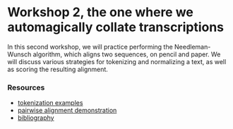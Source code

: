 # Workshop 2, the one where we automagically collate transcriptions

In this second workshop, we will practice performing the Needleman-Wunsch algorithm, which aligns two sequences, on pencil and paper. We will discuss various strategies for tokenizing and normalizing a text, as well as scoring the resulting alignment.

### Resources

* [tokenization examples](tokenization.md)
* [pairwise alignment demonstration](https://uhh-tamilex.github.io/collation/)
* [bibliography](bibliography.md)

